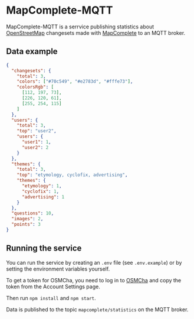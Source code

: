 # MapComplete-MQTT

MapComplete-MQTT is a serrvice publishing statistics about [OpenStreetMap](https://www.openstreetmap.org) changesets made with [MapComplete](https://github.com/pietervdvn/MapComplete) to an MQTT broker.

## Data example

```json
{
  "changesets": {
    "total": 3,
    "colors": ["#70c549", "#e2783d", "#fffe73"],
    "colorsRgb": [
      [112, 197, 73],
      [226, 120, 61],
      [255, 254, 115]
    ]
  },
  "users": {
    "total": 3,
    "top": "user2",
    "users": {
      "user1": 1,
      "user2": 2
    }
  },
  "themes": {
    "total": 3,
    "top": "etymology, cyclofix, advertising",
    "themes": {
      "etymology": 1,
      "cyclofix": 1,
      "advertising": 1
    }
  },
  "questions": 10,
  "images": 2,
  "points": 3
}
```

## Running the service

You can run the service by creating an `.env` file (see `.env.example`) or by setting the environment variables yourself.

To get a token for OSMCha, you need to log in to [OSMCha](https://osmcha.org) and copy the token from the Account Settings page.

Then run `npm install` and `npm start`.

Data is published to the topic `mapcomplete/statistics` on the MQTT broker.
